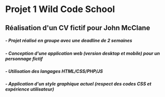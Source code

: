 # Projet 1 Wild Code School

## Réalisation d'un CV fictif pour John McClane

##### - Projet réalisé en groupe avec une deadline de 2 semaines
##### - Conception d'une application web (version desktop et mobile) pour un personnage fictif
##### - Utilisation des langages HTML/CSS/PHP/JS
##### - Application d'un style graphique actuel (respect des codes CSS et expérience utilisateur)
